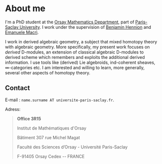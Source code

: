 # About me

I'm a PhD student at the [Orsay Mathematics Department](https://www.imo.universite-paris-saclay.fr/en/), part of [Paris-Saclay University](https://www.universite-paris-saclay.fr/en). I work under the supervision of [Benjamin Hennion](https://www.imo.universite-paris-saclay.fr/~hennion/) and [Emanuele Macrì](https://www.imo.universite-paris-saclay.fr/~macri/).

I work in derived algebraic geometry, a subject that mixed homotopy theory with algebraic geometry. More specifically, my present work focuses on *derived* D-modules, an extension of classical algebraic D-modules to derived scheme which remembers and exploits the additional derived information. I use tools like (derived) Lie algebroids, ind-coherent sheaves, $\infty$-categories etc.
I am interested and willing to learn, more generally, several other aspects of homotopy theory.


[I have been a representant of PhD students both at the Orsay department and in the EDMH Doctoral School of Mathematics Hadamard (https://www.universite-paris-saclay.fr/ecoles-doctorales/ecole-doctorale-de-mathematiques-hadamard-edmh), for the academic year 2021--2022. You can join the current representatives at : `edmh-representants-doctorants AT fondation-hadamard.fr`.]: #


## Contact

E-mail : `name.surname AT universite-paris-saclay.fr`.

Adress:
> **Office 3R15** 
>
> Institut de Mathématiques d'Orsay
>
> Bâtiment 307 rue Michel Magat
>
> Faculté des Sciences d’Orsay - Université Paris-Saclay
>
> F-91405 Orsay Cedex -- FRANCE
